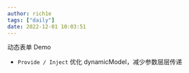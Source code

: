 ```yaml
---
author: rich1e
tags: ["daily"]
date: 2022-12-01 10:03:51
---
```


动态表单 Demo
- `Provide / Inject`  优化 dynamicModel，减少参数层层传递